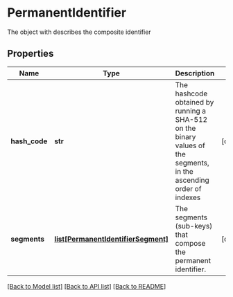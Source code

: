 # PermanentIdentifier

The object with describes the composite identifier
## Properties
Name | Type | Description | Notes
------------ | ------------- | ------------- | -------------
**hash_code** | **str** | The hashcode obtained by running a SHA-512 on the binary values of the segments, in the ascending order of indexes | [optional] 
**segments** | [**list[PermanentIdentifierSegment]**](PermanentIdentifierSegment.md) | The segments (sub-keys) that compose the permanent identifier. | [optional] 

[[Back to Model list]](../README.md#documentation-for-models) [[Back to API list]](../README.md#documentation-for-api-endpoints) [[Back to README]](../README.md)


